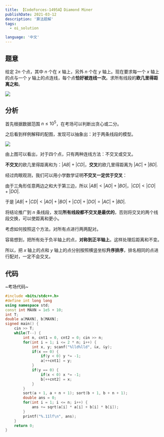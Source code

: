 ```yaml
---
title: 【CodeForces-1495A】Diamond Miner
publishDate: 2021-03-12
description: '算法题解'
tags:
  - oi_solution

language: '中文'
---
```


## 题意

给定 $2n$ 个点，其中 $n$ 个在 $x$ 轴上，另外 $n$ 个在 $y$ 轴上。现在要求每一个 $x$ 轴上的点与一个 $y$ 轴上的点连线，每个点**恰好被连线一次**。求所有线段的**欧几里得距离之和**。

![](https://pic.tonyyin.top/2021/03/12/60fd2edafc780.png)

## 分析

首先根据数据范围 $n\leq 10^5$，在考场可以判断出贪心或二分。

之后看到样例解释的配图，发现可以抽象出：对于两条线段的模型。

![](https://pic.tonyyin.top/2021/03/12/84106fb92fa8b.png)

由上图可以看出，对于四个点，只有两种连线方法：不交叉或交叉。

**不交叉**的欧几里得距离和为：$|AB|+|CD|$，**交叉**的欧几里得距离为 $|AC|+|BD|$.

经过肉眼观测，我们可以用小学数学证明**不交叉一定优于交叉**：

由于三角形任意两边之和大于第三边，所以 $|AB|<|AO|+|BO|$，$|CD|<|CO|+|DO|$.

于是 $|AB|+|CD|<|AO|+|BO|+|CO|+|DO|=|AC|+|BD|$.

将结论推广到 $n$ 条线段，发现**所有线段都不交叉是最优的**，否则将交叉的两个线段交换，可以使距离和更小。

考虑如何按照这个方法，对所有点进行两两配对。

容易想到，把所有处于负半轴上的点，**对称到正半轴上**。这样处理后距离和不变。

所以，把 $x$ 轴上的点和 $y$ 轴上的点分别按照横竖坐标**升序排序**，排名相同的点进行配对，一定不会交叉。

## 代码

~考场代码~

```cpp
#include <bits/stdc++.h>
#define int long long
using namespace std;
const int MAXN = 1e5 + 10;
int T;
double a[MAXN], b[MAXN];
signed main() {
    cin >> T;
    while(T--) {
        int n, cnt1 = 0, cnt2 = 0; cin >> n;
        for(int i = 1; i <= 2 * n; i++) {
            int x, y; scanf("%lld%lld", &x, &y);
            if(x == 0) {
                if(y < 0) y *= -1;
                a[++cnt1] = y;
            }
            if(y == 0) {
                if(x < 0) x *= -1;
                b[++cnt2] = x;
            }
        }
        sort(a + 1, a + n + 1); sort(b + 1, b + n + 1);
        double ans = 0;
        for(int i = 1; i <= n; i++) {
            ans += sqrt(a[i] * a[i] + b[i] * b[i]);
        }
        printf("%.11lf\n", ans);
    }
    return 0;
}
```



